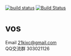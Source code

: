[![build status](https://circleci.com/gh/docker/cli.svg?style=shield)](https://circleci.com/gh/docker/cli/tree/master) [![Build Status](https://jenkins.dockerproject.org/job/docker/job/cli/job/master/badge/icon)](https://jenkins.dockerproject.org/job/docker/job/cli/job/master/)
# vos
Email	21kixc@gmail.com <br />
QQ交流群 303021126 <br />